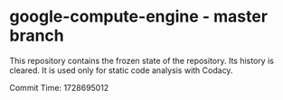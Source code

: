 # google-compute-engine - master branch

This repository contains the frozen state of the repository.
Its history is cleared. It is used only for static code
analysis with Codacy.

Commit Time: 1728695012